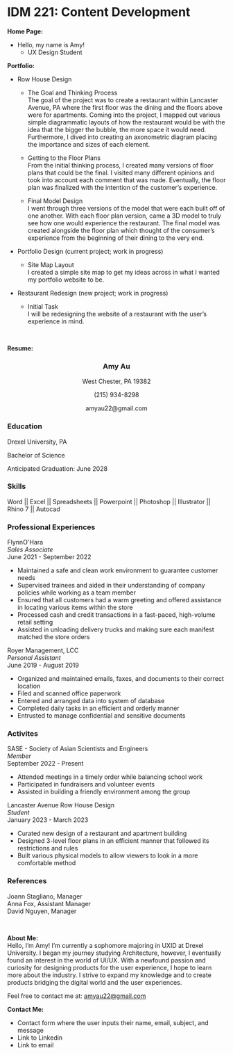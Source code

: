 # IDM 221: Content Development

**Home Page:**
- Hello, my name is Amy!
  - UX Design Student 


**Portfolio:**
- Row House Design 
  - The Goal and Thinking Process                                        
  The goal of the project was to create a restaurant within Lancaster Avenue, PA where the first floor was the dining and the floors above were for apartments. Coming into the project, I mapped out various simple diagrammatic layouts of how the restaurant would be with the idea that the bigger the bubble, the more space it would need. Furthermore, I dived into creating an axonometric diagram placing the importance and sizes of each element. 

  - Getting to the Floor Plans                                           
  From the initial thinking process, I created many versions of floor plans that could be the final. I visited many different opinions and took into account each comment that was made. Eventually, the floor plan was finalized with the intention of the customer’s experience.
  
  - Final Model Design                                                     
  I went through three versions of the model that were each built off of one another. With each floor plan version, came a 3D model to truly see how one would experience the restaurant. The final model was created alongside the floor plan which thought of the consumer’s experience from the beginning of their dining to the very end. 

- Portfolio Design (current project; work in progress)
  - Site Map Layout                                                        
  I created a simple site map to get my ideas across in what I wanted my portfolio website to be. 

- Restaurant Redesign (new project; work in progress)
  - Initial Task                                                           
  I will be redesigning the website of a restaurant with the user’s experience in mind. 

<br>

**Resume:**
<h3 style="text-align: center;">Amy Au</h3>
<p style="text-align: center;">West Chester, PA 19382</p>
<p style="text-align: center;">(215) 934-8298</p>
<p style="text-align: center;">amyau22@gmail.com</p>

>

### Education ###

Drexel University, PA

Bachelor of Science

Anticipated Graduation: June 2028

>

### Skills ###
Word || Excel || Spreadsheets || Powerpoint || Photoshop || Illustrator || Rhino 7 || Autocad

>

### Professional Experiences ###
FlynnO'Hara
<br>*Sales Associate*
<br>June 2021 - September 2022
- Maintained a safe and clean work environment to guarantee customer needs 
- Supervised trainees and aided in their understanding of company policies while working as a team member 
- Ensured that all customers had a warm greeting and offered assistance in locating various items within the store 
- Processed cash and credit transactions in a fast-paced, high-volume retail setting 
- Assisted in unloading delivery trucks and making sure each manifest matched the store orders

Royer Management, LCC
<br>*Personal Assistant*
<br>June 2019 - August 2019
- Organized and maintained emails, faxes, and documents to their correct location 
- Filed and scanned office paperwork 
- Entered and arranged data into system of database 
- Completed daily tasks in an efficient and orderly manner 
- Entrusted to manage confidential and sensitive documents 

>

### Activites ###
SASE - Society of Asian Scientists and Engineers 
<br>*Member*
<br>September 2022 - Present 
- Attended meetings in a timely order while balancing school work 
- Participated in fundraisers and volunteer events 
- Assisted in building a friendly environment among the group 


Lancaster Avenue Row House Design
<br>*Student*
<br>January 2023 - March 2023
- Curated new design of a restaurant and apartment building 
- Designed 3-level floor plans in an efficient manner that followed its restrictions and rules 
- Built various physical models to allow viewers to look in a more comfortable method 

>

### References ### 
Joann Stagliano, Manager
<br>Anna Fox, Assistant Manager
<br>David Nguyen, Manager

>

<br>

**About Me:**                                                            
Hello, I’m Amy! I’m currently a sophomore majoring in UXID at Drexel University. I began my journey studying Architecture, however, I eventually found an interest in the world of UI/UX. With a newfound passion and curiosity for designing products for the user experience, I hope to learn more about the industry. I strive to expand my knowledge and to create products bridging the digital world and the user experiences. 

Feel free to contact me at: 
amyau22@gmail.com

**Contact Me:**
 - Contact form where the user inputs their name, email, subject, and message 
- Link to Linkedin
- Link to email